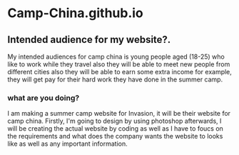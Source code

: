 # Camp-China.github.io

## Intended audience for my website?.


My intended audiences for camp china is young people aged (18-25) who like to work while they travel also they will be able to meet new people from different cities also they will be able to earn some extra income for example, they will get pay for their hard work they have done in the summer camp.

### what are you doing?
I am making a summer camp website for Invasion, it will be their website for camp china. Firstly, I'm going to design by using photoshop afterwards, I will be creating the actual website by coding as well as I have to foucs on the requirements and what does the company wants the website to looks like as well as any important information.

